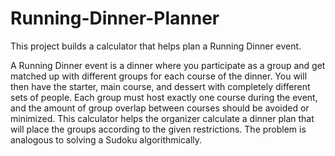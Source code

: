 # Running-Dinner-Planner
This project builds a calculator that helps plan a Running Dinner event.

A Running Dinner event is a dinner where you participate as a group and get matched up with different groups for each course of the dinner. You will then have the starter, main course, and dessert with completely different sets of people. Each group must host exactly one course during the event, and the amount of group overlap between courses should be avoided or minimized. This calculator helps the organizer calculate a dinner plan that will place the groups according to the given restrictions. The problem is analogous to solving a Sudoku algorithmically.